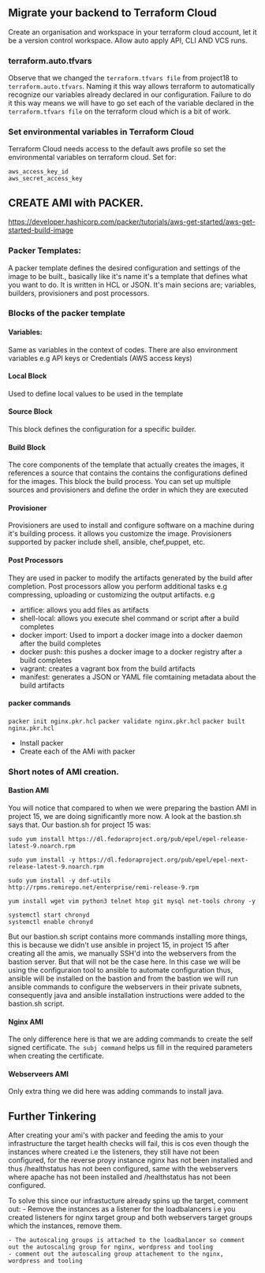 ## Migrate your backend to Terraform Cloud
Create an organisation and workspace in your terraform cloud account, let it be a version control workspace. Allow auto apply API, CLI AND VCS runs.

### terraform.auto.tfvars
Observe that we changed the `terraform.tfvars file` from project18 to `terraform.auto.tfvars`. Naming it this way allows terraform to automatically recognize our variables already declared in our configuration. Failure to do it this way means we will have to go set each of the variable declared in the `terraform.tfvars file` on the terraform cloud which is a bit of work.

### Set environmental variables in Terraform Cloud
Terraform Cloud needs access to the default aws profile so set the environmental variables on terraform cloud.
Set for:
```
aws_access_key_id
aws_secret_access_key
```

## CREATE AMI with PACKER.
https://developer.hashicorp.com/packer/tutorials/aws-get-started/aws-get-started-build-image

### Packer Templates: 
A packer template defines the desired configuration and settings of the image to be built., basically like it's name it's a template that defines what you want to do. It is written in HCL or JSON. It's main secions are; variables, builders, provisioners and post processors.

### Blocks of the packer template

#### Variables:
Same as variables in the context of codes. There are also environment variables e.g API keys or Credentials (AWS access keys)

#### Local Block
Used to define local values to be used in the template

#### Source Block
This block defines the configuration for a specific builder. 

#### Build Block
The core components of the template that actually creates the images, it references a source that contains the contains the configurations defined for the images. This block the build process. You can set up multiple sources and provisioners and define the order in which they are executed

#### Provisioner
Provisioners are used to install and configure software on a machine during it's building process. it allows you customize the image. Provisioners supported by packer include shell, ansible, chef,puppet, etc.

#### Post Processors
They are used in packer to modify the artifacts generated by the build after completion. Post processors allow you perform additional tasks e.g compressing, uploading or customizing the output artifacts. e.g 
 - artifice: allows you add files as artifacts 
 - shell-local: allows you execute shel command or script after a build completes
 - docker import: Used to import a docker image into a docker daemon after the build completes
 - docker push: this pushes a docker image to a docker registry after a build completes
 - vagrant: creates a vagrant box from the build artifacts
 - manifest: generates a JSON or YAML file comtaining metadata about the build artifacts

#### packer commands
`packer init nginx.pkr.hcl`
`packer validate nginx.pkr.hcl`
`packer built nginx.pkr.hcl` 


- Install packer 
- Create each of the AMi with packer

### Short notes of AMI creation.
#### Bastion AMI
You will notice that compared to when we were preparing the bastion AMI in project 15, we are doing significantly more now. A look at the bastion.sh says that. Our bastion.sh for project 15 was:
```
sudo yum install https://dl.fedoraproject.org/pub/epel/epel-release-latest-9.noarch.rpm

sudo yum install -y https://dl.fedoraproject.org/pub/epel/epel-next-release-latest-9.noarch.rpm

sudo yum install -y dnf-utils http://rpms.remirepo.net/enterprise/remi-release-9.rpm

yum install wget vim python3 telnet htop git mysql net-tools chrony -y

systemctl start chronyd
systemctl enable chronyd
``` 

But our bastion.sh script contains more commands installing more things, this is because we didn't use ansible in project 15, in project 15 after creating all the amis, we manually SSH'd into the webservers from the bastion server. But that will not be the case here. In this case we will be using the configuraion tool to ansible to automate configuration thus, ansible will be installed on the bastion and from the bastion we will run ansible commands to configure the webservers in their private subnets, consequently java and ansible installation instructions were added  to the bastion.sh script.  

#### Nginx AMI

The only difference here is that we are adding commands to create the self signed certificate. `The subj command` helps us fill in the required parameters when creating  the certificate.

#### Webserveers AMI
Only extra thing we did here was adding commands to install java.

## Further Tinkering
After creating your ami's with packer and feeding the amis to your infrastructure the target health checks will fail, this is cos even though the instances where created i.e the listeners, they still have not been configured, for the reverse proyy instance nginx has not been installed and thus /healthstatus has not been configured, same with the webservers where apache has not been installed and /healthstatus has not been configured.

To solve this since our infrastucture already spins up the target, comment out:
    - Remove the instances as a listener for the loadbalancers i.e you created listeners for nginx target group and both webservers target groups which the instances, remove them.
    
    - The autoscaling groups is attached to the loadbalancer so comment out the autoscaling group for nginx, wordpress and tooling
    - comment out the autoscaling group attachement to the nginx, wordpress and tooling 